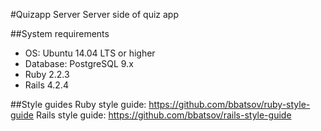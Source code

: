 #Quizapp Server
Server side of quiz app

##System requirements
* OS: Ubuntu 14.04 LTS or higher
* Database: PostgreSQL 9.x
* Ruby 2.2.3
* Rails 4.2.4

##Style guides
Ruby style guide: https://github.com/bbatsov/ruby-style-guide
Rails style guide: https://github.com/bbatsov/rails-style-guide
